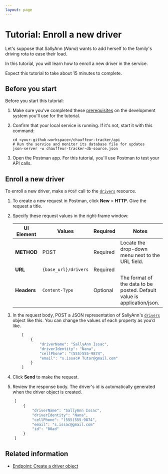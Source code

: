 ```yaml
---
layout: page
---
```


# Tutorial: Enroll a new driver

Let's suppose that SallyAnn (*Nana*) wants to add herself to the family's driving rota to ease their load.

In this tutorial, you will learn how to enroll a new driver in the service.

Expect this tutorial to take about 15 minutes to complete.

## Before you start

Before you start this tutorial:

1. Make sure you've completed these [prerequisites](../get-started/prereqs.md) on the development system you'll use for the tutorial.
2. Confirm that your local service is running. If it's not, start it with this command:

    ```shell
    cd <your-github-workspace>/chauffeur-tracker/api
    # Run the service and monitor its database file for updates
    json-server -w chauffeur-tracker-db-source.json
    ```

3. Open the Postman app. For this tutorial, you'll use Postman to test your API calls.

## Enroll a new driver

To enroll a new driver, make a `POST` call to the [`drivers`](../reference/drivers) resource.

1. To create a new request in Postman, click **New** > **HTTP**. Give the request a title.
1. Specify these request values in the right-frame window:

    | UI Element | Values | Required | Notes |
    | -------------- | ------ | ------------ |------------ |
    | **METHOD** | POST | Required | Locate the drop-down menu next to the URL field. |
    | **URL** | `{base_url}/drivers` | Required | |
    |**Headers** | `Content-Type` | Optional | The format of the data to be posted. Default value is application/json. |

1. In the request body, POST a JSON representation of SallyAnn's [`drivers`](drivers) object like this. You can change the values of each property as you’d like.

    ```js
        [
            {
                "driverName": "SallyAnn Issac",
                "driverIdentity": "Nana",
                "cellPhone": "(555)555-9874",
                "email": "s.issac# Tutor@gmail.com"
            }
        ]
    ```

1. Click **Send** to make the request.
1. Review the response body. The driver's id is automatically generated when the driver object is created.

```js
    [
        {
            "driverName": "SallyAnn Issac",
            "driverIdentity": "Nana",
            "cellPhone": "(555)555-9874",
            "email": "s.issac@gmail.com"
            "id": "00ad"
        }
    ]
```

## Related information

* [Endpoint: Create a driver object](../reference/drivers-create-driver.md)
